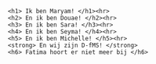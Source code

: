 <!DOCTYPE html>
<html lang="">
<head>
 <title> </title>
</head>

  <body>

     <h1> Ik ben Maryam! </h1><hr>
     <h2> En ik ben Douae! </h2><hr>
     <h3> En ik ben Sara! </h3><hr>
     <h4> En ik ben Seyma! </h4><hr>
     <h5> En ik ben Michelle! </h5><hr>
     <strong> En wij zijn D-fMS! </strong>
     <h6> Fatima hoort er niet meer bij </h6>

  </body>

</html>